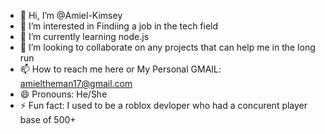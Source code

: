 - 👋 Hi, I’m @Amiel-Kimsey
- 👀 I’m interested in Findiing a job in the tech field
- 🌱 I’m currently learning node.js
- 💞️ I’m looking to collaborate on any projects that can help me in the long run
- 📫 How to reach me here or My Personal GMAIL: amieltheman17@gmail.com
- 😄 Pronouns: He/She
- ⚡ Fun fact: I used to be a roblox devloper who had a concurent player base of 500+

<!---
Amiel-Kimsey/Amiel-Kimsey is a ✨ special ✨ repository because its `README.md` (this file) appears on your GitHub profile.
You can click the Preview link to take a look at your changes.
--->
